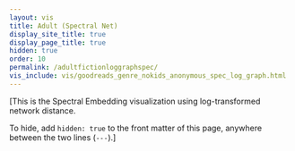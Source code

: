 ```yaml
---
layout: vis
title: Adult (Spectral Net)
display_site_title: true
display_page_title: true
hidden: true
order: 10
permalink: /adultfictionloggraphspec/
vis_include: vis/goodreads_genre_nokids_anonymous_spec_log_graph.html
---
```


[This is the Spectral Embedding visualization using log-transformed network
distance. 

To hide, add `hidden: true` to the front matter of this page,
anywhere between the two lines (`---`).]
